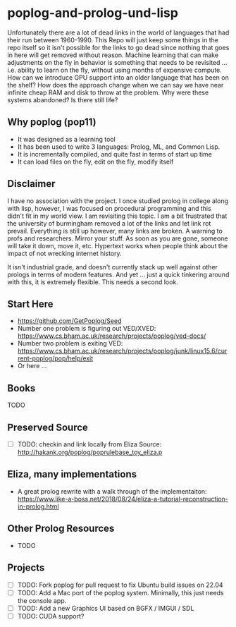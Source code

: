 # poplog-and-prolog-und-lisp

Unfortunately there are a lot of dead links in the world of languages that had their run between 1960-1990.  This Repo will just keep some things in the repo itself so it isn't possible for the links to go dead since nothing that goes in here will get removed without reason.  Machine learning that can make adjustments on the fly in behavior is something that needs to be revisited ... i.e. ability to learn on the fly, without using months of expensive compute.  How can we introduce GPU support into an older language that has been on the shelf?  How does the approach change when we can say we have near infinite cheap RAM and disk to throw at the problem.  Why were these systems abandoned?  Is there still life?

## Why poplog (pop11)

- It was designed as a learning tool
- It has been used to write 3 languages: Prolog, ML, and Common Lisp.
- It is incrementally compiled, and quite fast in terms of start up time
- It can load files on the fly, edit on the fly, modify itself

## Disclaimer

I have no association with the project.  I once studied prolog in college along with lisp, however, I was focused on procedural programming and this didn't fit in my world view.  I am revisiting this topic.  I am a bit frustrated that the university of burmingham removed a lot of the links and let link rot prevail.  Everything is still up however, many links are broken.  A warning to profs and researchers.  Mirror your stuff.  As soon as you are gone, someone will take it down, move it, etc.  Hypertext works when people think about the impact of not wrecking internet history.

It isn't industrial grade, and doesn't currently stack up well against other prologs in terms of modern features.  And yet ... just a quick tinkering around with this, it is extremely flexible.   This needs a second look.

## Start Here

- https://github.com/GetPoplog/Seed
- Number one problem is figuring out VED/XVED: https://www.cs.bham.ac.uk/research/projects/poplog/ved-docs/
- Number two problem is exiting VED: https://www.cs.bham.ac.uk/research/projects/poplog/junk/linux15.6/current-poplog/pop/help/exit
- Or here ...

## Books

TODO

## Preserved Source

- [ ] TODO: checkin and link locally from Eliza Source: http://hakank.org/poplog/poprulebase_toy_eliza.p

## Eliza, many implementations

- A great prolog rewrite with a walk through of the implementaiton: https://www.like-a-boss.net/2018/08/24/eliza-a-tutorial-reconstruction-in-prolog.html

## Other Prolog Resources

- TODO

## Projects

- [ ] TODO: Fork poplog for pull request to fix Ubuntu build issues on 22.04
- [ ] TODO: Add a Mac port of the poplog system.  Minimally, this just needs the console app.
- [ ] TOOD: Add a new Graphics UI based on BGFX / IMGUI / SDL
- [ ] TODO: CUDA support?
